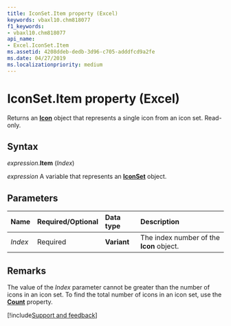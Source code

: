 ```yaml
---
title: IconSet.Item property (Excel)
keywords: vbaxl10.chm818077
f1_keywords:
- vbaxl10.chm818077
api_name:
- Excel.IconSet.Item
ms.assetid: 4208ddeb-dedb-3d96-c705-adddfcd9a2fe
ms.date: 04/27/2019
ms.localizationpriority: medium
---
```



# IconSet.Item property (Excel)

Returns an **[Icon](Excel.Icon.md)** object that represents a single icon from an icon set. Read-only.


## Syntax

_expression_.**Item** (_Index_)

_expression_ A variable that represents an **[IconSet](Excel.IconSet.md)** object.


## Parameters

|Name|Required/Optional|Data type|Description|
|:-----|:-----|:-----|:-----|
| _Index_|Required| **Variant**|The index number of the **Icon** object.|

## Remarks

The value of the _Index_ parameter cannot be greater than the number of icons in an icon set. To find the total number of icons in an icon set, use the **[Count](Excel.IconSet.Count.md)** property.




[!include[Support and feedback](~/includes/feedback-boilerplate.md)]